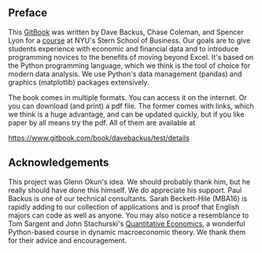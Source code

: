 ## Preface

This [GitBook](https://www.gitbook.com/book/davebackus/test/details) was written by Dave Backus, Chase Coleman, and Spencer Lyon for a [course](https://github.com/DaveBackus/Data_Bootcamp#data-bootcamp) at NYU's Stern School of Business.  Our goals are to give students experience with economic and financial data and to introduce programming novices to the benefits of moving beyond Excel.  It's based on the Python programming language, which we think is the tool of choice for modern data analysis.  We use Python's data management (pandas) and graphics (matplotlib) packages extensively.  

The book comes in multiple formats.  You can access it on the internet.  Or you can download (and print) a pdf file.  The former comes with links, which we think is a huge advantage, and can be updated quickly, but if you like paper by all means try the pdf.  All of them are available at 

https://www.gitbook.com/book/davebackus/test/details


## Acknowledgements 

This project was Glenn Okun's idea.  We should probably thank him, but he really should have done this himself. We do appreciate his support. Paul Backus is one of our technical consultants. Sarah Beckett-Hile (MBA16) is rapidly adding to our collection of applications and is proof that English majors can code as well as anyone. You may also notice a resemblance to Tom Sargent and John Stachurski's [Quantitative Economics](http://quant-econ.net/), a wonderful Python-based course in dynamic macroeconomic theory. We thank them for their advice and encouragement. 

